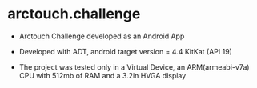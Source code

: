 arctouch.challenge
==================
* Arctouch Challenge developed as an Android App

* Developed with ADT, android target version = 4.4 KitKat (API 19)

* The project was tested only in a Virtual Device, an ARM(armeabi-v7a) CPU with 512mb of RAM and a 3.2in HVGA display